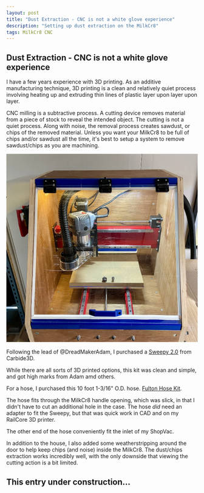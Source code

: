 ```yaml
---
layout: post
title: "Dust Extraction - CNC is not a white glove experience"
description: "Setting up dust extraction on the MilkCr8"
tags: MilkCr8 CNC
---
```

## Dust Extraction - CNC is not a white glove experience

I have a few years experience with 3D printing.  As an additive manufacturing technique, 3D printing is a clean and relatively quiet process involving heating up and extruding thin lines of plastic layer upon layer upon layer.  

CNC milling is a subtractive process.  A cutting device removes material from a piece of stock to reveal the intended object.  The cutting is not a quiet process.  Along with noise, the removal process creates sawdust, or chips of the removed material.  Unless you want your MilkCr8 to be full of chips and/or sawdust all the time, it's best to setup a system to remove sawdust/chips as you are machining.

![MilkCr8 Dust Extraction](/assets/images/VacuumHose.jpeg)

Following the lead of @DreadMakerAdam, I purchased a [Sweepy 2.0](https://shop.carbide3d.com/collections/accessories/products/sweepy-2-0-dust-boot?variant=32975720972349) from Carbide3D. 

While there are all sorts of 3D printed options, this kit was clean and simple, and got high marks from Adam amd others.

For a hose, I purchased this 10 foot 1-3/16" O.D. hose.  [Fulton Hose Kit](https://www.amazon.com/gp/product/B01M27BN5Y/ref=ppx_yo_dt_b_search_asin_title?ie=UTF8&th=1).

The hose fits through the MilkCr8 handle opening, which was slick, in that I didn't have to cut an additional hole in the case.  The hose _did_ need an adapter to fit the Sweepy, but that was quick work in CAD and on my RailCore 3D printer.

The other end of the hose conveniently fit the inlet of my ShopVac.

In addition to the house, I also added some weatherstripping around the door to help keep chips (and noise) inside the MilkCr8.  The dust/chips extraction works incredibly well, with the only downside that viewing the cutting action is a bit limited.



## This entry under construction...

